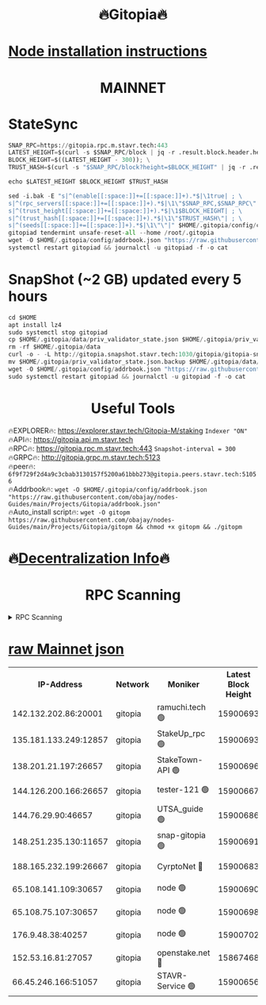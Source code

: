 <h1 align="center"> 🔥Gitopia🔥</h1>

[Node installation instructions](https://github.com/obajay/nodes-Guides/tree/main/Projects/Gitopia)
=

<h1 align="center"> MAINNET</h1>

# StateSync
```python
SNAP_RPC=https://gitopia.rpc.m.stavr.tech:443
LATEST_HEIGHT=$(curl -s $SNAP_RPC/block | jq -r .result.block.header.height); \
BLOCK_HEIGHT=$((LATEST_HEIGHT - 300)); \
TRUST_HASH=$(curl -s "$SNAP_RPC/block?height=$BLOCK_HEIGHT" | jq -r .result.block_id.hash)

echo $LATEST_HEIGHT $BLOCK_HEIGHT $TRUST_HASH

sed -i.bak -E "s|^(enable[[:space:]]+=[[:space:]]+).*$|\1true| ; \
s|^(rpc_servers[[:space:]]+=[[:space:]]+).*$|\1\"$SNAP_RPC,$SNAP_RPC\"| ; \
s|^(trust_height[[:space:]]+=[[:space:]]+).*$|\1$BLOCK_HEIGHT| ; \
s|^(trust_hash[[:space:]]+=[[:space:]]+).*$|\1\"$TRUST_HASH\"| ; \
s|^(seeds[[:space:]]+=[[:space:]]+).*$|\1\"\"|" $HOME/.gitopia/config/config.toml
gitopiad tendermint unsafe-reset-all --home /root/.gitopia
wget -O $HOME/.gitopia/config/addrbook.json "https://raw.githubusercontent.com/obajay/nodes-Guides/main/Projects/Gitopia/addrbook.json"
systemctl restart gitopiad && journalctl -u gitopiad -f -o cat
```
# SnapShot (~2 GB) updated every 5 hours
```python
cd $HOME
apt install lz4
sudo systemctl stop gitopiad
cp $HOME/.gitopia/data/priv_validator_state.json $HOME/.gitopia/priv_validator_state.json.backup
rm -rf $HOME/.gitopia/data
curl -o - -L http://gitopia.snapshot.stavr.tech:1030/gitopia/gitopia-snap.tar.lz4 | lz4 -c -d - | tar -x -C $HOME/.gitopia --strip-components 2
mv $HOME/.gitopia/priv_validator_state.json.backup $HOME/.gitopia/data/priv_validator_state.json
wget -O $HOME/.gitopia/config/addrbook.json "https://raw.githubusercontent.com/obajay/nodes-Guides/main/Projects/Gitopia/addrbook.json"
sudo systemctl restart gitopiad && journalctl -u gitopiad -f -o cat
```
 <h1 align="center"> Useful Tools</h1>

🔥EXPLORER🔥:      https://explorer.stavr.tech/Gitopia-M/staking  `Indexer "ON"` \
🔥API🔥: 			 		 https://gitopia.api.m.stavr.tech \
🔥RPC🔥:           https://gitopia.rpc.m.stavr.tech:443              `Snapshot-interval = 300` \
🔥GRPC🔥:          http://gitopia.grpc.m.stavr.tech:5123 \
🔥peer🔥:					 `6f9f729f2d4a9c3cbab3130157f5200a61bbb273@gitopia.peers.stavr.tech:51056` \
🔥Addrbook🔥:    ```wget -O $HOME/.gitopia/config/addrbook.json "https://raw.githubusercontent.com/obajay/nodes-Guides/main/Projects/Gitopia/addrbook.json"``` \
🔥Auto_install script🔥: ```wget -O gitopm https://raw.githubusercontent.com/obajay/nodes-Guides/main/Projects/Gitopia/gitopm && chmod +x gitopm && ./gitopm```

🔥[Decentralization Info](https://github.com/obajay/StateSync-snapshots/tree/main/Projects/Gitopia/Decentralization)🔥
=

<h1 align="center"> RPC Scanning</h1>

<details>
<summary>RPC Scanning</summary>

<h2 align="center"> We scan nodes in real time every 4 hours. And we provide the final result of RPC endpoints.
We cannot influence the operation of these nodes in any way. </h2>


```python
If Voting Power is higher than 0 --> then the Node is a validator of the network and may be subject to attack and be a potential threat to the chain.
```
```python
We marked such validators with a red symbol
```

</details>

[raw Mainnet json](https://rpc-check.gitopm.stavr.tech/gitopm/rpc-gitopm-result.json)
=

<table><tr><th>IP-Address</th><th>Network</th><th>Moniker</th><th>Latest Block Height</th><th>Earliest Block Height</th><th>Catching Up</th><th>Tx Index</th><th>Voting Power</th><th>Scan Time</th></tr><tr><td>142.132.202.86:20001</td><td>gitopia</td><td>ramuchi.tech 🟢</td><td>15900693</td><td>6548337</td><td>False</td><td>on</td><td>0</td><td>2024-03-25T14:07:23.537531212UTC</td></tr><tr><td>135.181.133.249:12857</td><td>gitopia</td><td>StakeUp_rpc 🟢</td><td>15900693</td><td>8010001</td><td>False</td><td>on</td><td>0</td><td>2024-03-25T14:07:23.839496034UTC</td></tr><tr><td>138.201.21.197:26657</td><td>gitopia</td><td>StakeTown-API 🟢</td><td>15900696</td><td>12733501</td><td>False</td><td>on</td><td>0</td><td>2024-03-25T14:07:28.196397854UTC</td></tr><tr><td>144.126.200.166:26657</td><td>gitopia</td><td>tester-121 🟢</td><td>15900667</td><td>12832814</td><td>False</td><td>off</td><td>0</td><td>2024-03-25T14:06:42.871319131UTC</td></tr><tr><td>144.76.29.90:46657</td><td>gitopia</td><td>UTSA_guide 🟢</td><td>15900686</td><td>13035301</td><td>False</td><td>on</td><td>0</td><td>2024-03-25T14:07:12.457825887UTC</td></tr><tr><td>148.251.235.130:11657</td><td>gitopia</td><td>snap-gitopia 🟢</td><td>15900691</td><td>14941501</td><td>False</td><td>on</td><td>0</td><td>2024-03-25T14:07:21.290855252UTC</td></tr><tr><td>188.165.232.199:26667</td><td>gitopia</td><td>CyrptoNet 🔴</td><td>15900683</td><td>15044042</td><td>False</td><td>off</td><td>18667</td><td>2024-03-25T14:07:08.136641912UTC</td></tr><tr><td>65.108.141.109:30657</td><td>gitopia</td><td>node 🟢</td><td>15900690</td><td>15095965</td><td>False</td><td>on</td><td>0</td><td>2024-03-25T14:07:18.938989549UTC</td></tr><tr><td>65.108.75.107:30657</td><td>gitopia</td><td>node 🟢</td><td>15900698</td><td>15146660</td><td>False</td><td>on</td><td>0</td><td>2024-03-25T14:07:32.583632054UTC</td></tr><tr><td>176.9.48.38:40257</td><td>gitopia</td><td>node 🟢</td><td>15900702</td><td>15437001</td><td>False</td><td>on</td><td>0</td><td>2024-03-25T14:07:38.963231428UTC</td></tr><tr><td>152.53.16.81:27057</td><td>gitopia</td><td>openstake.net 🔴</td><td>15867468</td><td>15603701</td><td>False</td><td>off</td><td>61705</td><td>2024-03-25T14:06:40.529304373UTC</td></tr><tr><td>66.45.246.166:51057</td><td>gitopia</td><td>STAVR-Service 🟢</td><td>15900656</td><td>15889501</td><td>False</td><td>on</td><td>0</td><td>2024-03-25T14:07:03.800422998UTC</td></tr></table>
